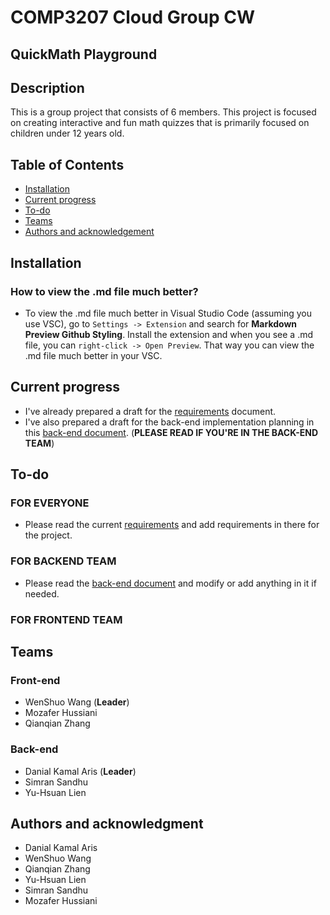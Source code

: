 # COMP3207 Cloud Group CW

## QuickMath Playground

## Description
This is a group project that consists of 6 members. This project is focused on creating interactive and fun math quizzes that is primarily focused on children under 12 years old.

## Table of Contents
- [Installation](#installation)
- [Current progress](#current-progress)
- [To-do](#to-do)
- [Teams](#teams)
- [Authors and acknowledgement](#authors-and-acknowledgment)


## Installation
### How to view the .md file much better?
- To view the .md file much better in Visual Studio Code (assuming you use VSC), go to `Settings -> Extension` and search for **Markdown Preview Github Styling**. Install the extension and when you see a .md file, you can `right-click -> Open Preview`. That way you can view the .md file much better in your VSC.

## Current progress
- I've already prepared a draft for the [requirements](docs/requirements.md) document.
- I've also prepared a draft for the back-end implementation planning in this [back-end document](docs/backendDraft.md). (**PLEASE READ IF YOU'RE IN THE BACK-END TEAM**)
## To-do
### **FOR EVERYONE**
- Please read the current [requirements](docs/requirements.md) and add requirements in there for the project.
### **FOR BACKEND TEAM**
- Please read the [back-end document](docs/backendDraft.md) and modify or add anything in it if needed.
### **FOR FRONTEND TEAM**

## Teams
### Front-end
- WenShuo Wang (**Leader**)
- Mozafer Hussiani
- Qianqian Zhang
### Back-end
- Danial Kamal Aris (**Leader**)
- Simran Sandhu
- Yu-Hsuan Lien
## Authors and acknowledgment
- Danial Kamal Aris
- WenShuo Wang
- Qianqian Zhang
- Yu-Hsuan Lien
- Simran Sandhu
- Mozafer Hussiani